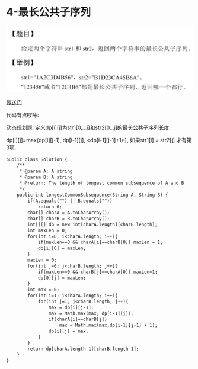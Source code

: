 # 4-最长公共子序列

![1533440911040](assets/1533440911040.png)

[传送门](https://www.lintcode.com/problem/longest-common-subsequence/description)

代码有点啰嗦:

动态规划题, 定义dp\[i\]\[j\]为str1[0,...i]和str2[0...j]的最长公共子序列长度.

dp[i\][j]=max{dp[i\][j-1], dp[i-1\][j], <dp[i-1]\[j-1]+1>}, 如果str1[i] = str2[j] 才有第3项.

```
public class Solution {
    /**
     * @param A: A string
     * @param B: A string
     * @return: The length of longest common subsequence of A and B
     */
    public int longestCommonSubsequence(String A, String B) {
        if(A.equals("") || B.equals(""))
            return 0;
        char[] charA = A.toCharArray();
        char[] charB = B.toCharArray();
        int[][] dp = new int[charA.length][charB.length];
        int maxLen = 0;
        for(int i=0; i<charA.length; i++){
            if(maxLen==0 && charA[i]==charB[0]) maxLen = 1;
            dp[i][0] = maxLen;
        }
        maxLen = 0;
        for(int j=0; j<charB.length; j++){
            if(maxLen==0 && charB[j]==charA[0]) maxLen=1;
            dp[0][j] = maxLen;
        }
        int max = 0;
        for(int i=1; i<charA.length; i++){
            for(int j=1; j<charB.length; j++){
                max = dp[i][j-1];
                max = Math.max(max, dp[i-1][j]);
                if(charA[i]==charB[j])
                    max = Math.max(max,dp[i-1][j-1] + 1);
                dp[i][j] = max;
            }
        }
        return dp[charA.length-1][charB.length-1];
    }
}
```

